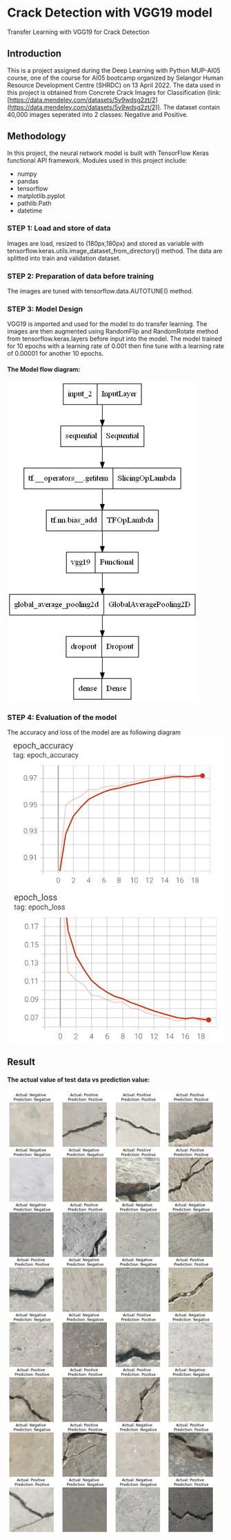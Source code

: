 # Crack Detection with VGG19 model
Transfer Learning with VGG19 for Crack Detection

## Introduction
This is a project assigned during the Deep Learning with Python MUP-AI05 course, one of the course for AI05 bootcamp organized by Selangor Human Resource Development Centre (SHRDC) on 13 April 2022. The data used in this project is obtained from Concrete Crack Images for Classification (link: [https://data.mendeley.com/datasets/5y9wdsg2zt/2](https://data.mendeley.com/datasets/5y9wdsg2zt/2)). The dataset contain 40,000 images seperated into 2 classes: Negative and Positive.

## Methodology
In this project, the neural network model is built with TensorFlow Keras functional API framework. Modules used in this project include:
* numpy
* pandas
* tensorflow
* matplotlib.pyplot
* pathlib.Path
* datetime

### STEP 1: Load and store of data
Images are load, resized to (180px,180px) and stored as variable with tensorflow.keras.utils.image_dataset_from_directory() method. The data are splitted into train and validation dataset.

### STEP 2: Preparation of data before training
The images are tuned with tensorflow.data.AUTOTUNE() method.

### STEP 3: Model Design
VGG19 is imported and used for the model to do transfer learning. The images are then augmented using RandomFlip and RandomRotate method from tensorflow.keras.layers before input into the model. The model trained for 10 epochs with a learning rate of 0.001 then fine tune with a learning rate of 0.00001 for another 10 epochs.

#### The Model flow diagram:
![Model!](/reference/model.png "Model")

### STEP 4: Evaluation of the model
The accuracy and loss of the model are as following diagram
![Epoch Accuracy!](/reference/epoch_accuracy.png "Epoch Accuracy")
![Epoch Loss!](/reference/epoch_loss.png "Epoch Loss")

## Result
#### The actual value of test data vs prediction value:
![Actual vs Prediction!](/reference/actual_vs_prediction.png "Actual vs Prediction")
